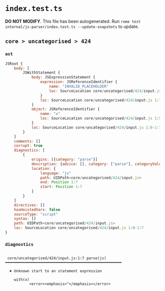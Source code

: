 # `index.test.ts`

**DO NOT MODIFY**. This file has been autogenerated. Run `rome test internal/js-parser/index.test.ts --update-snapshots` to update.

## `core > uncategorised > 424`

### `ast`

```javascript
JSRoot {
	body: [
		JSWithStatement {
			body: JSExpressionStatement {
				expression: JSReferenceIdentifier {
					name: "INVALID_PLACEHOLDER"
					loc: SourceLocation core/uncategorised/424/input.js 1:7-1:7
				}
				loc: SourceLocation core/uncategorised/424/input.js 1:7-1:7
			}
			object: JSReferenceIdentifier {
				name: "x"
				loc: SourceLocation core/uncategorised/424/input.js 1:5-1:6 (x)
			}
			loc: SourceLocation core/uncategorised/424/input.js 1:0-1:7
		}
	]
	comments: []
	corrupt: true
	diagnostics: [
		{
			origins: [{category: "parse"}]
			description: {advice: [], category: ["parse"], categoryValue: "js", message: [RAW_MARKUP {value: "Unknown start to an "}, "statement expression"]}
			location: {
				language: "js"
				path: UIDPath<core/uncategorised/424/input.js>
				end: Position 1:7
				start: Position 1:7
			}
		}
	]
	directives: []
	hasHoistedVars: false
	sourceType: "script"
	syntax: []
	path: UIDPath<core/uncategorised/424/input.js>
	loc: SourceLocation core/uncategorised/424/input.js 1:0-1:7
}
```

### `diagnostics`

```

 core/uncategorised/424/input.js:1:7 parse(js) ━━━━━━━━━━━━━━━━━━━━━━━━━━━━━━━━━━━━━━━━━━━━━━━━━━━━━

  ✖ Unknown start to an statement expression

    with(x)
           <error><emphasis>^</emphasis></error>


```
